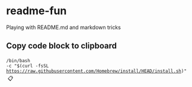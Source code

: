 # readme-fun
Playing with README.md and markdown tricks

## Copy code block to clipboard


<code id="brew" style="padding:0.25em 0.1em 0.25em 0;display:inline-block;">/bin/bash -c "$(curl -fsSL https://raw.githubusercontent.com/Homebrew/install/HEAD/install.sh)"</code><span style="cursor: pointer;" onclick="navigator.clipboard.writeText(document.querySelector('#brew').innerHTML.trim())">&nbsp;📋</span>
